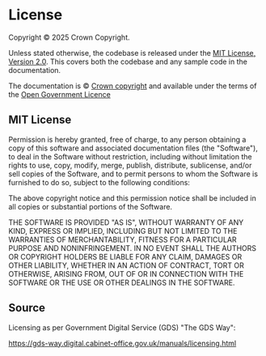 # License 
Copyright © 2025 Crown Copyright.

Unless stated otherwise, the codebase is released under the [MIT License, Version 2.0](https://opensource.org/license/mit). This covers both the codebase and any sample code in the documentation.

The documentation is © [Crown copyright](https://www.nationalarchives.gov.uk/information-management/re-using-public-sector-information/uk-government-licensing-framework/crown-copyright/) and available under the terms of the [Open Government Licence](http://www.nationalarchives.gov.uk/doc/open-government-licence/version/3/)

## MIT License

Permission is hereby granted, free of charge, to any person obtaining a copy
of this software and associated documentation files (the "Software"), to deal
in the Software without restriction, including without limitation the rights
to use, copy, modify, merge, publish, distribute, sublicense, and/or sell
copies of the Software, and to permit persons to whom the Software is
furnished to do so, subject to the following conditions:

The above copyright notice and this permission notice shall be included in all
copies or substantial portions of the Software.

THE SOFTWARE IS PROVIDED "AS IS", WITHOUT WARRANTY OF ANY KIND, EXPRESS OR
IMPLIED, INCLUDING BUT NOT LIMITED TO THE WARRANTIES OF MERCHANTABILITY,
FITNESS FOR A PARTICULAR PURPOSE AND NONINFRINGEMENT. IN NO EVENT SHALL THE
AUTHORS OR COPYRIGHT HOLDERS BE LIABLE FOR ANY CLAIM, DAMAGES OR OTHER
LIABILITY, WHETHER IN AN ACTION OF CONTRACT, TORT OR OTHERWISE, ARISING FROM,
OUT OF OR IN CONNECTION WITH THE SOFTWARE OR THE USE OR OTHER DEALINGS IN THE
SOFTWARE.

## Source
Licensing as per Government Digital Service (GDS) "The GDS Way": 

https://gds-way.digital.cabinet-office.gov.uk/manuals/licensing.html
